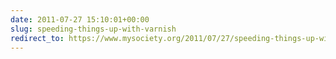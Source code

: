 ```yaml
---
date: 2011-07-27 15:10:01+00:00
slug: speeding-things-up-with-varnish
redirect_to: https://www.mysociety.org/2011/07/27/speeding-things-up-with-varnish/
---
```

